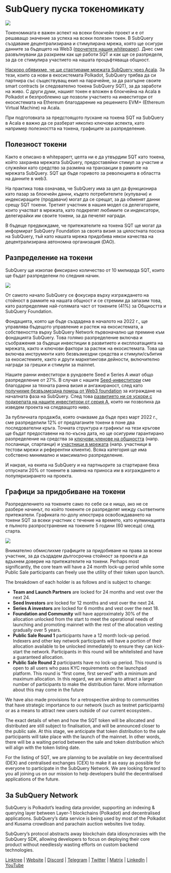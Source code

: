 # SubQuery пуска токеномикату

![](https://miro.medium.com/max/1400/1*e42FM0TsNgOM3VacoctOzQ.png)

Токеномиката е важен аспект на всеки блокчейн проект и е от решаващо значение за успеха на всеки полезен токен. В SubQuery създаваме децентрализирана и стимулирана мрежа, която ще осигури данните за бъдещето на Web3 ([прочетете нашия whitepaper](https://static.subquery.network/whitepaper.pdf)). Днес сме развълнувани да разкрием как ще работи SQT и как ще се разпределя, за да се стимулира участието на нашата процъфтяваща общност.

[Наскоро обявихме, че ще стартираме мрежата SubQuery чрез Acala](https://subquery.medium.com/the-subquery-network-to-launch-on-acala-decentralising-polkadots-leading-data-indexing-service-8203d686128e). За тези, които са нови в екосистемата Polkadot, SubQuery трябва да си партнира със съществуващ екип на парачейне, за да разгърне своите smart contracts (и следователно токена SubQuery SQT), за да заработи на живо. С други думи, нашият токен е вложен в блокчейна на Acala в Polkadot и безпроблемно ще позволи участието на инвеститори от екосистемата на Ethereum благодарение на решението EVM+ (Ethereum Virtual Machine) на Acala.

При подготовката за предстоящото пускане на токена SQT на SubQuery в Acala е важно да се разберат няколко ключови аспекта, като например полезността на токена, графиците за разпределение.

## Полезност токени

Както е описано в whitepaperт, целта ни е да утвърдим SQT като токена, който захранва мрежата SubQuery, предоставяйки стимул за участие и служейки като средство за размяна на транзакции в рамките на мрежата SubQuery. SQT ще бъде горивото за революцията в областта на данните в web3.

На практика това означава, че SubQuery има за цел да функционира като пазар за блокчейн данни, където потребителите (купувачи) и индексиращите (продавачи) могат да се срещат, за да обменят данни срещу SQT токени. Третият участник в нашия модел са делегаторите, които участват в мрежата, като подкрепят любимите си индексатори, делегирайки им своите токени, за да печелят награди.

В бъдеще предвиждаме, че притежателите на токена SQT ще могат да информират SubQuery Foundation за своята визия за цялостната посока на SubQuery, тъй като нашата мрежа придобива някои качества на децентрализирана автономна организация (DAO).

## Разпределение на токени

SubQuery ще изкопае фиксирано количество от 10 милиарда SQT, които ще бъдат разпределени по следния начин.

![](https://miro.medium.com/max/1400/0*eG2TM3J0NZDaT14m)

От самото начало SubQuery се фокусира върху изграждането на стойност в рамките на нашата общност и се стремим да запазим това, като разпределяме най-голямата част от токените (41%) за Общността и SubQuery Foundation.

Фондацията, която ще бъде създадена в началото на 2022 г., ще управлява бъдещото управление и растеж на екосистемата, а собствеността върху SubQuery Network първоначално ще премине към фондацията SubQuery. Това голямо разпределение включва и съображения за бъдещи инвестиции в развитието и експлоатацията на мрежата, както и ключови фактори за растеж на екосистемата. Това ще включва инструменти като безвъзмездни средства и стимули/събития за екосистемите, както и други маркетингови дейности, включително награди за грешки и стимули за mainnet.

Нашите ранни инвеститори в рундовете Seed и Series A имат общо разпределение от 27%. В случая с нашите [Seed-инвеститори](https://subquery.medium.com/subquery-raises-1-8m-seed-round-for-future-expansion-3348c1f2a931) сме благодарни за тяхната ранна визия и ангажираност, след като [получихме безвъзмездна помощ от Web3 foundation](https://subquery.medium.com/subquery-delivers-its-open-source-sdk-following-a-web3-foundation-grant-20da26ae87f) за изграждане на началната фаза на SubQuery. След това [развитието ни се ускори с подкрепата на нашите инвеститори от серия А](https://subquery.medium.com/series-a-1abed6c1c2af), които ни позволиха да изведем проекта на следващото ниво.

За публичната продажба, която очакваме да бъде през март 2022 г., сме разпределили 12% от предлаганите токени в поне два последователни кръга. Точната структура и графикът на тези кръгове ще бъдат предоставени на по-късна дата, но ще осигурим гарантирано разпределение на средства за [ключови членове на общността](https://subquery.medium.com/introducing-the-subquery-ambassador-program-aa82613ab804) (напр. посланици, спартанци) и [участници в мрежата](https://subquery.medium.com/subquery-extends-invitation-to-indexing-community-348fb2f589e1) (напр. участници в тестови мрежи и референтни клиенти). Всяка категория ще има собствено минимално и максимално разпределение.

И накрая, на екипа на SubQuery и на партньорите за стартиране бяха отпуснати 20% от токените в замяна на приноса им в изграждането и популяризирането на проекта.

## Графици за придобиване на токени

Разпределението на токените само по себе си е нищо, ако не се разбере начинът, по който токените се разпределят между съответните притежатели. Графиката по-долу илюстрира освобождаването на токени SQT за всеки участник с течение на времето, като кулминацията е пълното разпространение на токените 5 години (60 месеца) след старта.

![](https://miro.medium.com/max/1400/0*mfIBkH4SjFZgGuIq)

Внимателно обмислихме графиците за придобиване на права за всеки участник, за да създадем дългосрочна стойност за проекта и да вдъхнем доверие на притежателите на токени. Perhaps most significantly, the core team will have a 24 month lock-up period while some Public Sale participants can freely use the utility of their token upon launch.

The breakdown of each holder is as follows and is subject to change:

-  **Team and Launch Partners** are locked for 24 months and vest over the next 24.
-  **Seed Investors** are locked for 12 months and vest over the next 24.
-  **Series A investors** are locked for 6 months and vest over the next 18.
-  **Foundation and Community** will have approximately 30% of the allocation unlocked from the start to meet the operational needs of launching and promoting mainnet with the rest of the allocation vesting gradually over 5 years.
-  **Public Sale Round 1** participants have a 12 month lock-up period. Indexers and other key network participants will have a portion of their allocation available to be unlocked immediately to ensure they can kick-start the network. Participants in this round will be whitelisted and have a guaranteed allocation.
-  **Public Sale Round 2** participants have no lock-up period. This round is open to all users who pass KYC requirements on the launchpad platform. This round is “first come, first served” with a minimum and maximum allocation. In this regard, we are aiming to attract a larger number of participants to make the distribution fairer. More information about this may come in the future

We have also made provisions for a retrospective airdrop to communities that have strategic importance to our network (such as testnet participants) or as a means to attract new users outside of our current ecosystem..

The exact details of when and how the SQT token will be allocated and distributed are still subject to finalisation, and will be announced closer to the public sale. At this stage, we anticipate that token distribution to the sale participants will take place with the launch of the mainnet. In other words, there will be a waiting period between the sale and token distribution which will align with the token listing date.

For the listing of SQT, we are planning to be available on key decentralised (DEX) and centralised exchanges (CEX) to make it as easy as possible for everyone to participate in the SubQuery Network. We are looking forward to you all joining us on our mission to help developers build the decentralised applications of the future.

## За SubQuery Network

SubQuery is Polkadot’s leading data provider, supporting an indexing & querying layer between Layer-1 blockchains (Polkadot) and decentralised applications. SubQuery’s data service is being used by most of the Polkadot and Kusama crowdloan and parachain auction websites live today.

SubQuery’s protocol abstracts away blockchain data idiosyncrasies with the SubQuery SDK, allowing developers to focus on deploying their core product without needlessly wasting efforts on custom backend technologies.

[Linktree](https://linktr.ee/subquerynetwork) | [Website](https://subquery.network/) | [Discord](https://discord.com/invite/78zg8aBSMG) | [Telegram](https://t.me/subquerynetwork) | [Twitter](https://twitter.com/subquerynetwork) | [Matrix](https://matrix.to/#/#subquery:matrix.org) | [LinkedIn](https://www.linkedin.com/company/subquery) | [YouTube](https://www.youtube.com/channel/UCi1a6NUUjegcLHDFLr7CqLw)
